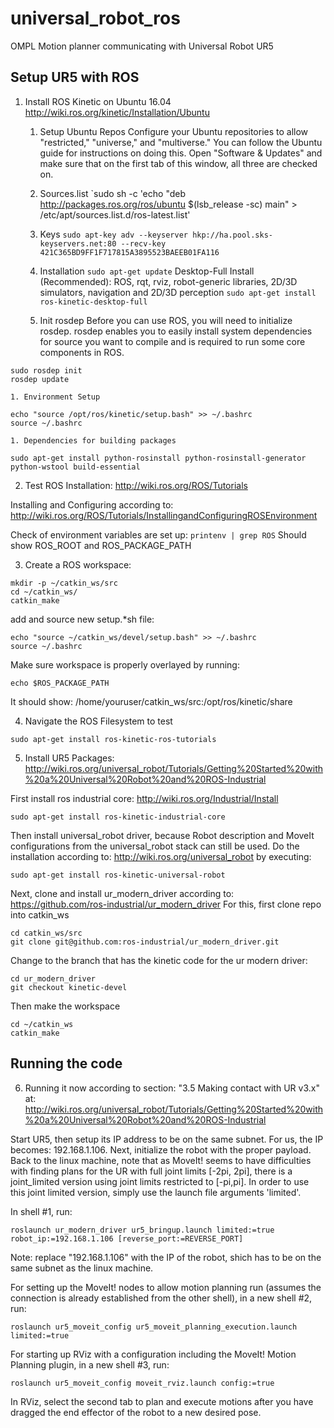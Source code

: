 # universal_robot_ros
OMPL Motion planner communicating with Universal Robot UR5

## Setup UR5 with ROS

1. Install ROS Kinetic on Ubuntu 16.04
http://wiki.ros.org/kinetic/Installation/Ubuntu

    1. Setup Ubuntu Repos
    Configure your Ubuntu repositories to allow "restricted," "universe," and "multiverse." You can follow the Ubuntu guide for instructions on doing this. Open "Software & Updates" and make sure that on the first tab of this window, all three are checked on.

    1. Sources.list
`sudo sh -c 'echo "deb http://packages.ros.org/ros/ubuntu $(lsb_release -sc) main" > /etc/apt/sources.list.d/ros-latest.list'

    1. Keys
`sudo apt-key adv --keyserver hkp://ha.pool.sks-keyservers.net:80 --recv-key 421C365BD9FF1F717815A3895523BAEEB01FA116`

    1. Installation
`sudo apt-get update`
Desktop-Full Install (Recommended): ROS, rqt, rviz, robot-generic libraries, 2D/3D simulators, navigation and 2D/3D perception
`sudo apt-get install ros-kinetic-desktop-full`

    1. Init rosdep
Before you can use ROS, you will need to initialize rosdep. rosdep enables you to easily install system dependencies for source you want to compile and is required to run some core components in ROS.
```
sudo rosdep init
rosdep update
```

    1. Environment Setup
```
echo "source /opt/ros/kinetic/setup.bash" >> ~/.bashrc
source ~/.bashrc
```

    1. Dependencies for building packages
`sudo apt-get install python-rosinstall python-rosinstall-generator python-wstool build-essential`

2. Test ROS Installation:
http://wiki.ros.org/ROS/Tutorials

Installing and Configuring according to:
http://wiki.ros.org/ROS/Tutorials/InstallingandConfiguringROSEnvironment

Check of environment variables are set up:
`printenv | grep ROS`
Should show  ROS_ROOT and ROS_PACKAGE_PATH

3. Create a ROS workspace:
```
mkdir -p ~/catkin_ws/src
cd ~/catkin_ws/
catkin_make
```

add and source new setup.*sh file:
```
echo "source ~/catkin_ws/devel/setup.bash" >> ~/.bashrc
source ~/.bashrc
```
Make  sure workspace is properly overlayed by running:

```
echo $ROS_PACKAGE_PATH
```
It should show:
/home/youruser/catkin_ws/src:/opt/ros/kinetic/share

4. Navigate the ROS Filesystem to test
```
sudo apt-get install ros-kinetic-ros-tutorials
```

5. Install UR5 Packages:
http://wiki.ros.org/universal_robot/Tutorials/Getting%20Started%20with%20a%20Universal%20Robot%20and%20ROS-Industrial

First install ros industrial core:
http://wiki.ros.org/Industrial/Install
```
sudo apt-get install ros-kinetic-industrial-core
```

Then install universal_robot driver, because Robot description and MoveIt configurations from the universal_robot stack can still be used. Do the installation according to:
http://wiki.ros.org/universal_robot
by executing:
```
sudo apt-get install ros-kinetic-universal-robot
```

Next, clone and install ur_modern_driver according to:
https://github.com/ros-industrial/ur_modern_driver
For this, first clone repo into catkin_ws
```
cd catkin_ws/src
git clone git@github.com:ros-industrial/ur_modern_driver.git
```
Change to the branch that has the kinetic code for the ur modern driver:
```
cd ur_modern_driver
git checkout kinetic-devel
```
Then make the workspace
```
cd ~/catkin_ws
catkin_make
```
## Running the code

6. Running it now according to section: "3.5 Making contact with UR v3.x" at:
http://wiki.ros.org/universal_robot/Tutorials/Getting%20Started%20with%20a%20Universal%20Robot%20and%20ROS-Industrial 

Start UR5, then setup its IP address to be on the same subnet. For us, the IP becomes: 192.168.1.106. Next, initialize the robot with the proper payload.
Back to the linux machine, note that as MoveIt! seems to have difficulties with finding plans for the UR with full joint limits [-2pi, 2pi], there is a joint_limited version using joint limits restricted to [-pi,pi]. In order to use this joint limited version, simply use the launch file arguments 'limited'.

In shell #1, run:
```
roslaunch ur_modern_driver ur5_bringup.launch limited:=true robot_ip:=192.168.1.106 [reverse_port:=REVERSE_PORT]
```
Note: replace "192.168.1.106" with the IP of the robot, shich has to be on the same subnet as the linux machine.

For setting up the MoveIt! nodes to allow motion planning run (assumes the connection is already established from the other shell), in a new shell #2, run:
```
roslaunch ur5_moveit_config ur5_moveit_planning_execution.launch limited:=true
```

For starting up RViz with a configuration including the MoveIt! Motion Planning plugin, in a new shell #3, run:
```
roslaunch ur5_moveit_config moveit_rviz.launch config:=true
```
In RViz, select the second tab to plan and execute motions after you have dragged the end effector of the robot to a new desired pose.
